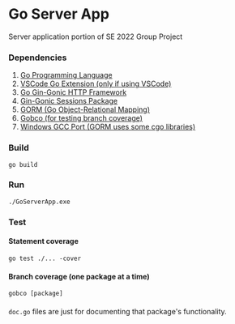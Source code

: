 # Go Server App
Server application portion of SE 2022 Group Project

### Dependencies
1. [Go Programming Language](https://go.dev/dl/)
2. [VSCode Go Extension (only if using VSCode)](https://marketplace.visualstudio.com/items?itemName=golang.Go)
3. [Go Gin-Gonic HTTP Framework](https://github.com/gin-gonic/gin)
4. [Gin-Gonic Sessions Package](https://github.com/gin-contrib/sessions)
5. [GORM (Go Object-Relational Mapping)](https://gorm.io/index.html)
6. [Gobco (for testing branch coverage)](https://github.com/rillig/gobco)
7. [Windows GCC Port (GORM uses some cgo libraries)](https://sourceforge.net/projects/tdm-gcc/)

### Build
```go build```

### Run
```./GoServerApp.exe```

### Test
#### Statement coverage
```go test ./... -cover```
#### Branch coverage (one package at a time)
```gobco [package]```

####
`doc.go` files are just for documenting that package's functionality.